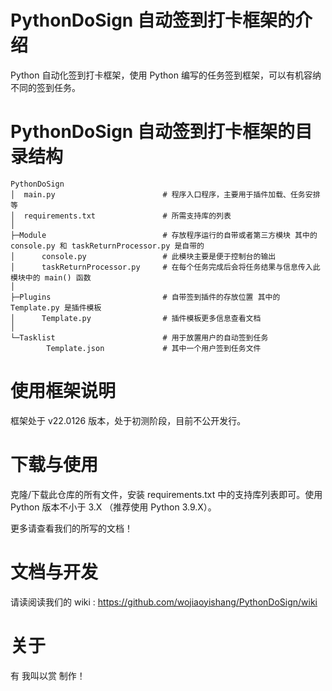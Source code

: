# PythonDoSign 自动签到打卡框架的介绍
Python 自动化签到打卡框架，使用 Python 编写的任务签到框架，可以有机容纳不同的签到任务。

# PythonDoSign 自动签到打卡框架的目录结构

```
PythonDoSign
│  main.py                        # 程序入口程序，主要用于插件加载、任务安排等
│  requirements.txt               # 所需支持库的列表
│
├─Module                          # 存放程序运行的自带或者第三方模块 其中的 console.py 和 taskReturnProcessor.py 是自带的
│      console.py                 # 此模块主要是便于控制台的输出
│      taskReturnProcessor.py     # 在每个任务完成后会将任务结果与信息传入此模块中的 main() 函数
│
├─Plugins                         # 自带签到插件的存放位置 其中的 Template.py 是插件模板
│      Template.py                # 插件模板更多信息查看文档
│
└─Tasklist                        # 用于放置用户的自动签到任务
        Template.json             # 其中一个用户签到任务文件
```

# 使用框架说明
框架处于 v22.0126 版本，处于初测阶段，目前不公开发行。

# 下载与使用
克隆/下载此仓库的所有文件，安装 requirements.txt 中的支持库列表即可。使用 Python 版本不小于 3.X （推荐使用 Python 3.9.X）。

更多请查看我们的所写的文档！

# 文档与开发
请读阅读我们的 wiki : https://github.com/wojiaoyishang/PythonDoSign/wiki

# 关于
有 我叫以赏 制作！
